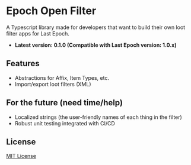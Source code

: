 # Epoch Open Filter
A Typescript library made for developers that want to build their own loot filter apps for Last Epoch.

- **Latest version: 0.1.0 (Compatible with Last Epoch version: 1.0.x)**

## Features
- Abstractions for Affix, Item Types, etc.
- Import/export loot filters (XML)

## For the future (need time/help)
- Localized strings (the user-friendly names of each thing in the filter)
- Robust unit testing integrated with CI/CD

## License
[MIT License](LICENSE.md)